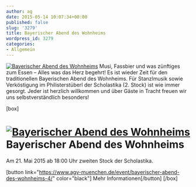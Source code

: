 ```yaml
---
author: ag
date: 2015-05-14 10:07:34+00:00
published: false
slug: '3279'
title: Bayerischer Abend des Wohnheims
wordpress_id: 3279
categories:
- Allgemein
---
```


[![Bayerischer Abend des Wohnheims](https://www.agv-muenchen.de/wp-content/uploads/2015/05/Bayrischer_Abend_Plakat.jpg)](https://www.agv-muenchen.de/event/bayerischer-abend-des-wohnheims-4/)
Musi, Fassbier und was zünftiges zum Essen – Alles was das Herz begehrt!
Es ist wieder Zeit für den traditionellen Bayerischen Abend des Wohnheims. Für Stanzlmusik sowie Verköstigung im Philisterstüberl der Scholastika (2. Stock) ist wie immer gesorgt.
Jeder ist herzlich willkommen und über Gäste in Tracht freuen wir uns selbstverständlich besonders!

[box]

# [![Bayerischer Abend des Wohnheims](https://www.agv-muenchen.de/wp-content/uploads/2015/05/Bayrischer_Abend_Plakat.jpg)](https://www.agv-muenchen.de/event/bayerischer-abend-des-wohnheims-4/)Bayerischer Abend des Wohnheims

Am 21. Mai 2015 ab 18:00 Uhr zweiten Stock der Scholastika.

[button link="https://www.agv-muenchen.de/event/bayerischer-abend-des-wohnheims-4/" color="black"] Mehr Informationen[/button]
[/box]
